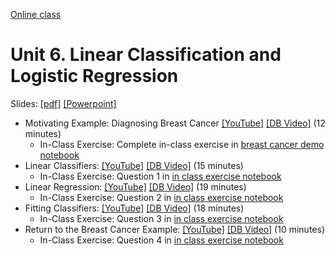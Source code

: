 [Online class](../../online_class.md) 

# Unit 6.  Linear Classification and Logistic Regression

Slides:  [[pdf]](../../lectures/Lect06_LogisticReg.pdf)  [[Powerpoint]](../../lectures/Lect06_LogisticReg.pptx) 

* Motivating Example:  Diagnosing Breast Cancer [[YouTube]](https://youtu.be/OBp924usBDw) [[DB Video]](https://www.dropbox.com/s/4ggmmp7ybugohht/Example.mp4) (12 minutes)
    * In-Class Exercise:  Complete in-class exercise in [breast cancer demo notebook](https://github.com/sdrangan/introml/blob/master/unit06_logistic/demo_breast_cancer.ipynb)
* Linear Classifiers: [[YouTube]](https://youtu.be/tHdK1i94zyo) [[DB Video]](https://www.dropbox.com/s/cvkponel0aabaut/Linear.mp4) (15 minutes)
    * In-Class Exercise:  Question 1 in [in class exercise notebook](https://github.com/sdrangan/introml/blob/master/unit06_logistic/logistic_inclass.ipynb)
* Linear Regression: [[YouTube]](https://youtu.be/z8DiICx-LDQ) [[DB Video]](https://www.dropbox.com/s/zd7kd9vr019xge5/Logistic.mp4) (19 minutes)
    * In-Class Exercise:  Question 2 in [in class exercise notebook](https://github.com/sdrangan/introml/blob/master/unit06_logistic/logistic_inclass.ipynb)
* Fitting Classifiers:  [[YouTube]](https://youtu.be/M7ixFngMl8I) [[DB Video]](https://www.dropbox.com/s/1u2o9rpk6bmwd1q/MLE.mp4) (18 minutes)
    * In-Class Exercise:  Question 3 in [in class exercise notebook](https://github.com/sdrangan/introml/blob/master/unit06_logistic/logistic_inclass.ipynb)
* Return to the Breast Cancer Example:  [[YouTube]](https://youtu.be/GoelkqRVHdE) [[DB Video]](https://www.dropbox.com/s/q4qhfn74wgd0erp/PythonDemo.mp4) (10 minutes)
    * In-Class Exercise:  Question 4 in [in class exercise notebook](https://github.com/sdrangan/introml/blob/master/unit06_logistic/logistic_inclass.ipynb)

